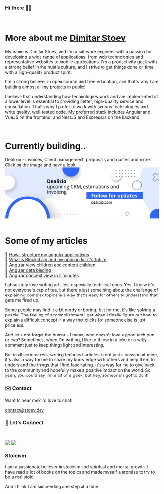 ### Hi there 👋🏻

<br/>

# More about me [Dimitar Stoev](https://stoev.dev)

My name is Dimitar Stoev, and I'm a software engineer with a passion for developing a wide range of applications, from web technologies and representative websites to mobile applications. I'm a productivity geek with a strong belief in the hustle culture, and I strive to get things done on time with a high-quality product spirit.

I'm a strong believer in open source and free education, and that's why I am building almost all my projects in public!

I believe that understanding how technologies work and are implemented at a lower level is essential to providing better, high-quality service and consultation. That's why I prefer to work with serious technologies and write quality, well-tested code. My preferred stack includes Angular and VueJS on the frontend, and NestJS and Express.js on the backend.


<br/>

# Currently building..

<table>
  <tr>
    Dealixio - invoices, Client management, proposals and quotes and more.
  </tr>
  <br/>
  <tr>
    Click on the image and have a look
  </tr>
  <tr>
    <a href="https://dealixio.com/"><img src="dealixio-github.jpg" /></a>
  </tr>
</table>

# Some of my articles

🔸 [How I structure my angular applications](https://www.stoev.dev/blog/how-i-structure-my-angular-applications) <br/>
🔸 [What is Blockchain and my opinion for it's future](https://www.stoev.dev/blog/what-is-blockchain) <br/>
🔸 [Angular view children and content children](https://www.stoev.dev/blog/angular-view-children-and-content-children) <br/>
🔸 [Angular data binding](https://www.stoev.dev/blog/angular-data-binding) <br/>
🔸 [Angular concept view in 5 minutes](https://www.stoev.dev/blog/angular-concept-view-in-5-minutes) <br/>

I absolutely love writing articles, especially technical ones. Yes, I know it's not everyone's cup of tea, but there's just something about the challenge of explaining complex topics in a way that's easy for others to understand that gets me fired up.

Some people may find it a bit nerdy or boring, but for me, it's like solving a puzzle. The feeling of accomplishment I get when I finally figure out how to explain a difficult concept in a way that clicks for someone else is just priceless.

And let's not forget the humor - I mean, who doesn't love a good tech pun or two? Sometimes, when I'm writing, I like to throw in a joke or a witty comment just to keep things light and interesting.

But in all seriousness, writing technical articles is not just a passion of mine, it's also a way for me to share my knowledge with others and help them to understand the things that I find fascinating. It's a way for me to give back to the community and hopefully make a positive impact on the world. So yeah, you could say I'm a bit of a geek, but hey, someone's got to do it!

### ✉️ Contact

Want to hear me? 
I'd love to chat!

<a href="mailto:contact@stoev.dev">contact@stoev.dev</a>


### 🔗 Let's Connect

<br/>

[![](https://img.shields.io/badge/linkedin-%230077B5.svg?&style=for-the-badge&logo=linkedin&logoColor=white0e76a8)](https://www.linkedin.com/in/dimitar-g-stoev/)
[![](https://img.shields.io/twitter/follow/dimitar__stoev?label=Twitter&logo=twitter&style=for-the-badge&color=blue)](https://twitter.com/dimitar__stoev)

### Stoicism

I am a passionate believer in stoicism and spiritual and mental growth. I have read a lot of books on the topics and made myself a promise to try to be a real stoic.

And I think I am succeeding one step at a time.

